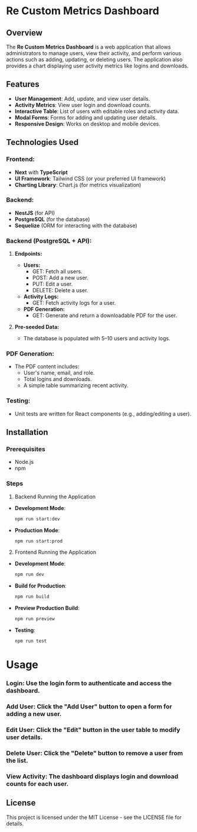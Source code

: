 # Re Custom Metrics Dashboard

## Overview

The **Re Custom  Metrics Dashboard** is a web application that allows administrators to manage users, view their activity, and perform various actions such as adding, updating, or deleting users. The application also provides a chart displaying user activity metrics like logins and downloads.

## Features

- **User Management**: Add, update, and view user details.
- **Activity Metrics**: View user login and download counts.
- **Interactive Table**: List of users with editable roles and activity data.
- **Modal Forms**: Forms for adding and updating user details.
- **Responsive Design**: Works on desktop and mobile devices.

## Technologies Used

### Frontend:
- **Next** with **TypeScript**
- **UI Framework**: Tailwind CSS (or your preferred UI framework)
- **Charting Library**: Chart.js (for metrics visualization)

### Backend:
- **NestJS** (for API)
- **PostgreSQL** (for the database)
- **Sequelize** (ORM for interacting with the database)

### Backend (PostgreSQL + API):
1. **Endpoints:**
   - **Users:**
     - GET: Fetch all users.
     - POST: Add a new user.
     - PUT: Edit a user.
     - DELETE: Delete a user.
   - **Activity Logs:**
     - GET: Fetch activity logs for a user.
   - **PDF Generation:**
     - GET: Generate and return a downloadable PDF for the user.

2. **Pre-seeded Data:**
   - The database is populated with 5–10 users and activity logs.

### PDF Generation:
- The PDF content includes:
  - User's name, email, and role.
  - Total logins and downloads.
  - A simple table summarizing recent activity.

### Testing:
- Unit tests are written for React components (e.g., adding/editing a user).


## Installation

### Prerequisites

- Node.js
- npm

### Steps

1. Backend
 Running the Application
-   **Development Mode**:
    ```bash
    npm run start:dev
    ```
-   **Production Mode**:
    ```bash
    npm run start:prod
    ```
2. Frontend
 Running the Application   
-   **Development Mode**:
    ```bash
    npm run dev
    ```
-   **Build for Production**:
    ```bash
    npm run build
    ```
-   **Preview Production Build**:
    ```bash
    npm run preview
    ```
-   **Testing**:
    ```bash
    npm run test
    ```

# Usage
### Login: Use the login form to authenticate and access the dashboard.
### Add User: Click the "Add User" button to open a form for adding a new user.
### Edit User: Click the "Edit" button in the user table to modify user details.
### Delete User: Click the "Delete" button to remove a user from the list.
### View Activity: The dashboard displays login and download counts for each user.

## License

This project is licensed under the MIT License - see the LICENSE file for details.
